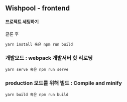 ## Wishpool - frontend

#### 프로젝트 세팅하기

클론 후 
```
yarn install 혹은 npm run build
```

### 개발모드 : webpack 개발서버 핫 리로딩
```
yarn serve 혹은 npm run serve
```

### production 모드를 위해 빌드 : Compile and minify
```
yarn build 혹은 npm run build
```
